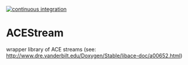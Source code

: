 [![continuous integration](https://github.com/esohns/ACEStream/actions/workflows/cmake.yml/badge.svg)](https://github.com/esohns/ACEStream/actions/workflows/cmake.yml)

# ACEStream
wrapper library of ACE streams (see: http://www.dre.vanderbilt.edu/Doxygen/Stable/libace-doc/a00652.html)
